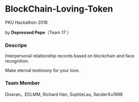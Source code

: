 # BlockChain-Loving-Token
PKU Hackathon 2018

by **Depressed Pepe**（Team 17 ）

### Descripe
Interpersonal relationship records based on blockchain and face recognition.

Make eternal testimony for your love.

### Team Member
Dixeran，EDLMM, Richard Han, SophieLau, XanderXu1998
